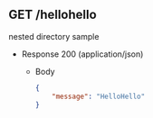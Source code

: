 ## GET /hellohello

nested directory sample

+ Response 200 (application/json)

    + Body

        ```json
        {
            "message": "HelloHello"
        }
        ```
